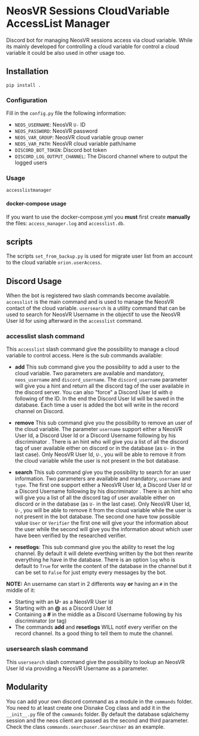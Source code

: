 # NeosVR Sessions CloudVariable AccessList Manager

Discord bot for managing NeosVR sessions access via cloud variable.
While its mainly developed for controlling a cloud variable for control a cloud variable
it could be also used in other usage too.

## Installation


```
pip install .
```

### Configuration

Fill in the `config.py` file the following information:
- `NEOS_USERNAME`: NeosVR `U-` ID
- `NEOS_PASSWORD`: NeosVR password
- `NEOS_VAR_GROUP`: NeosVR cloud variable group owner
- `NEOS_VAR_PATH`: NeosVR cloud variable path/name
- `DISCORD_BOT_TOKEN`: Discord bot token
- `DISCORD_LOG_OUTPUT_CHANNEL`: The Discord channel where to output the logged users

### Usage

```
accesslistmanager
```

#### docker-compose usage

If you want to use the docker-compose.yml you **must** first create **manually**
the files: `access_manager.log` and `accesslist.db`.

## scripts

The scripts `set_from_backup.py` is used for migrate user list from an account
to the cloud variable `orion.userAccess`.

## Discord Usage

When the bot is registered two slash commands become available. `accesslist` is the main command and is used to manage the NeosVR contact of the cloud variable. `usersearch` is a utility command that can be used to search for NeosVR Username in the objectif to use the NeosVR User Id for using afterward in the `accesslist` command.

### accesslist slash command

This `accesslist` slash command give the possibility to manage a cloud variable to control access.
Here is the sub commands available:

- **add** This sub command give you the possibility to add a user to the cloud variable. Two parameters are available and mandatory, `neos_username` and `discord_username`. The `discord_username` parameter will give you a hint and return all the discord tag of the user available in the discord server. You can also "force" a Discord User Id with `@` following of the ID. In the end the Discord User Id will be saved in the database. Each time a user is added the bot will write in the record channel on Discord.

- **remove** This sub command give you the possibility to  remove an user of the cloud variable. The parameter `username` support either a NeosVR User Id, a Discord User Id or a Discord Username following by his discriminator .  There is an hint who will give you a list of all the discord tag of user available either on discord or in the database (as `U-` in the last case). Only NeosVR User Id, `U-`, you will be able to remove it from the cloud variable while the user is not present in the bot database.

- **search** This sub command give you the possibility to search for an user information. Two parameters are available and mandatory, `username` and `type`. 
  The first one support either a NeosVR User Id, a Discord User Id or a Discord Username following by his discriminator .  There is an hint who will give you a list of all the discord tag of user available either on discord or in the database (as `U-` in the last case).  Only NeosVR User Id, `U-`, you will be able to remove it from the cloud variable while the user is not present in the bot database.
  The second one have tow possible value `User` or `Verifier` the first one will give your the information about the user while the second will give you the information about which user have been verified by the researched verifier.

- **resetlogs**: This sub command give you the ability to reset the log channel. By default it will delete everthing written by the bot then rewrite everything he have in the database. There is an option `log` who is default to `True` for write the content of the database in the channel but it can be set to `False` for just empty every messages by the bot.

**NOTE:** An username can start in 2 differents way **or** having an `#` in the middle of it:
- Starting with an **U-** as a NeosVR User Id
- Starting with an **@** as a Discord User Id
- Containing a **#** in the middle as a Discord Username following by his discriminator (or tag)
- The commands **add** and **resetlogs** WILL notif every verifier on the record channel. Its a good thing to tell them to mute the channel.

### usersearch slash command

This `usersearch` slash command give the possibility to lookup an NeosVR User Id via providing a NeosVR Username as a parameter.

## Modularity

You can add your own discord command as a module in the `commands` folder. You need to
at least create one Disnake Cog class and add it in the `__init__.py` file of the `commands` folder.
By default the database sqlalchemy session and the neos client are passed as the second
and third parameter. Check the class `commands.searchuser.SearchUser` as an example.